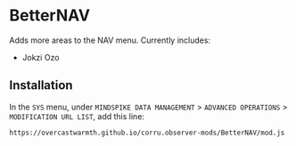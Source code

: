 # BetterNAV

Adds more areas to the NAV menu. Currently includes:

- Jokzi Ozo

## Installation

In the `SYS` menu, under `MINDSPIKE DATA MANAGEMENT` > `ADVANCED OPERATIONS` > `MODIFICATION URL LIST`, add this line:

```url
https://overcastwarmth.github.io/corru.observer-mods/BetterNAV/mod.js
```
